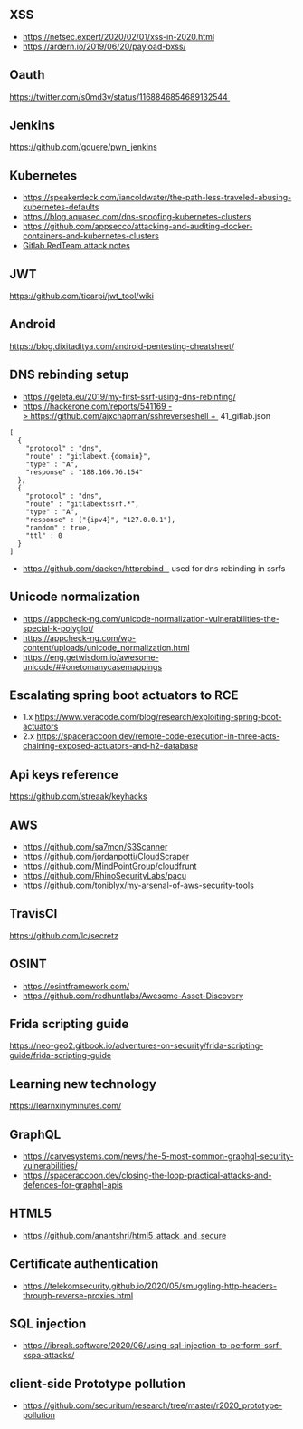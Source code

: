 ## XSS
* https://netsec.expert/2020/02/01/xss-in-2020.html
* https://ardern.io/2019/06/20/payload-bxss/
## Oauth
https://twitter.com/s0md3v/status/1168846854689132544 
## Jenkins
https://github.com/gquere/pwn_jenkins
## Kubernetes
* https://speakerdeck.com/iancoldwater/the-path-less-traveled-abusing-kubernetes-defaults
* https://blog.aquasec.com/dns-spoofing-kubernetes-clusters
* https://github.com/appsecco/attacking-and-auditing-docker-containers-and-kubernetes-clusters
* [Gitlab RedTeam attack notes](https://gitlab.com/gitlab-com/gl-security/security-operations/gl-redteam/red-team-tech-notes/-/tree/master/K8s-GKE-attack-notes)
## JWT
https://github.com/ticarpi/jwt_tool/wiki
## Android
https://blog.dixitaditya.com/android-pentesting-cheatsheet/
## DNS rebinding setup
* https://geleta.eu/2019/my-first-ssrf-using-dns-rebinfing/
* https://hackerone.com/reports/541169 -> https://github.com/ajxchapman/sshreverseshell + 
41_gitlab.json
```
[
  {
    "protocol" : "dns",
    "route" : "gitlabext.{domain}",
    "type" : "A",
    "response" : "188.166.76.154"
  },
  {
    "protocol" : "dns",
    "route" : "gitlabextssrf.*",
    "type" : "A",
    "response" : ["{ipv4}", "127.0.0.1"],
    "random" : true,
    "ttl" : 0
  }
]
```
* https://github.com/daeken/httprebind - used for dns rebinding in ssrfs
## Unicode normalization
* https://appcheck-ng.com/unicode-normalization-vulnerabilities-the-special-k-polyglot/
* https://appcheck-ng.com/wp-content/uploads/unicode_normalization.html
* https://eng.getwisdom.io/awesome-unicode/##onetomanycasemappings
## Escalating spring boot actuators to RCE
* 1.x https://www.veracode.com/blog/research/exploiting-spring-boot-actuators
* 2.x https://spaceraccoon.dev/remote-code-execution-in-three-acts-chaining-exposed-actuators-and-h2-database
## Api keys reference
https://github.com/streaak/keyhacks
## AWS
* https://github.com/sa7mon/S3Scanner
* https://github.com/jordanpotti/CloudScraper
* https://github.com/MindPointGroup/cloudfrunt
* https://github.com/RhinoSecurityLabs/pacu
* https://github.com/toniblyx/my-arsenal-of-aws-security-tools
## TravisCI
https://github.com/lc/secretz
## OSINT 
* https://osintframework.com/
* https://github.com/redhuntlabs/Awesome-Asset-Discovery
## Frida scripting guide
https://neo-geo2.gitbook.io/adventures-on-security/frida-scripting-guide/frida-scripting-guide
## Learning new technology
https://learnxinyminutes.com/
## GraphQL
* https://carvesystems.com/news/the-5-most-common-graphql-security-vulnerabilities/
* https://spaceraccoon.dev/closing-the-loop-practical-attacks-and-defences-for-graphql-apis
## HTML5
* https://github.com/anantshri/html5_attack_and_secure
## Certificate authentication
* https://telekomsecurity.github.io/2020/05/smuggling-http-headers-through-reverse-proxies.html
## SQL injection
* https://ibreak.software/2020/06/using-sql-injection-to-perform-ssrf-xspa-attacks/
## client-side Prototype pollution
* https://github.com/securitum/research/tree/master/r2020_prototype-pollution
